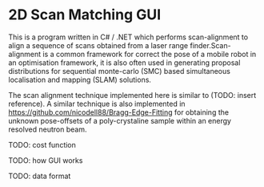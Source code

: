 # 2D Scan Matching GUI

This is a program written in C# / .NET which performs scan-alignment to align a sequence of scans obtained from a laser range finder.Scan-alignment is a common framework for correct the pose of a mobile robot in an optimisation framework, it is also often used in generating proposal distributions for sequential monte-carlo (SMC) based simultaneous localisation and mapping (SLAM) solutions. 

The scan alignment technique implemented here is similar to (TODO: insert reference). A similar technique is also implemented in https://github.com/nicodell88/Bragg-Edge-Fitting for obtaining the unknown pose-offsets of a poly-crystaline sample within an energy resolved neutron beam.

TODO: cost function

TODO: how GUI works

TODO: data format